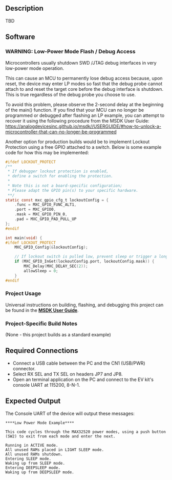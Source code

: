 ## Description

TBD<!--TBD-->


## Software

### WARNING: Low-Power Mode Flash / Debug Access

Microcontrollers usually shutdown SWD /JTAG debug interfaces in very low-power mode operation.

This can cause an MCU to permanently lose debug access because, upon reset, the device may enter LP modes so fast that the debug probe cannot attach to and reset the target core before the debug interface is shutdown. This is true regardless of the debug probe you choose to use.

To avoid this problem, please observe the 2-second delay at the beginning of the main() function. If you find that your MCU can no longer be programmed or debugged after flashing an LP example, you can attempt to recover it using the following procedure from the MSDK User Guide:
https://analogdevicesinc.github.io/msdk//USERGUIDE/#how-to-unlock-a-microcontroller-that-can-no-longer-be-programmed

Another option for production builds would be to implement Lockout Protection using a free GPIO attached to a switch. Below is some example code for how this may be implemented:

```C
#ifdef LOCKOUT_PROTECT
/**
 * If debugger lockout protection is enabled,
 * define a switch for enabling the protection.
 *
 * Note this is not a board-specific configuration;
 * Please adapt the GPIO pin(s) to your specific hardware.
 **/
static const mxc_gpio_cfg_t lockoutConfig = {
    .func = MXC_GPIO_FUNC_ALT1,
    .port = MXC_GPIO0,
    .mask = MXC_GPIO_PIN_0,
    .pad = MXC_GPIO_PAD_PULL_UP
};
#endif

int main(void) {
#ifdef LOCKOUT_PROTECT
    MXC_GPIO_Config(&lockoutConfig);

    // If lockout switch is pulled low, prevent sleep or trigger a long delay
    if (MXC_GPIO_InGet(lockoutConfig.port, lockoutConfig.mask)) {
        MXC_Delay(MXC_DELAY_SEC(2));
        allowSleep = 0;
    }
#endif
```

### Project Usage

Universal instructions on building, flashing, and debugging this project can be found in the **[MSDK User Guide](https://analogdevicesinc.github.io/msdk/USERGUIDE/)**.

### Project-Specific Build Notes

(None - this project builds as a standard example)

## Required Connections

-   Connect a USB cable between the PC and the CN1 (USB/PWR) connector.
-   Select RX SEL and TX SEL on headers JP7 and JP8.
-   Open an terminal application on the PC and connect to the EV kit's console UART at 115200, 8-N-1.

## Expected Output

The Console UART of the device will output these messages:

```
****Low Power Mode Example****

This code cycles through the MAX32520 power modes, using a push button (SW2) to exit from each mode and enter the next.

Running in ACTIVE mode.
All unused RAMs placed in LIGHT SLEEP mode.
All unused RAMs shutdown.
Entering SLEEP mode.
Waking up from SLEEP mode.
Entering DEEPSLEEP mode.
Waking up from DEEPSLEEP mode.

```
